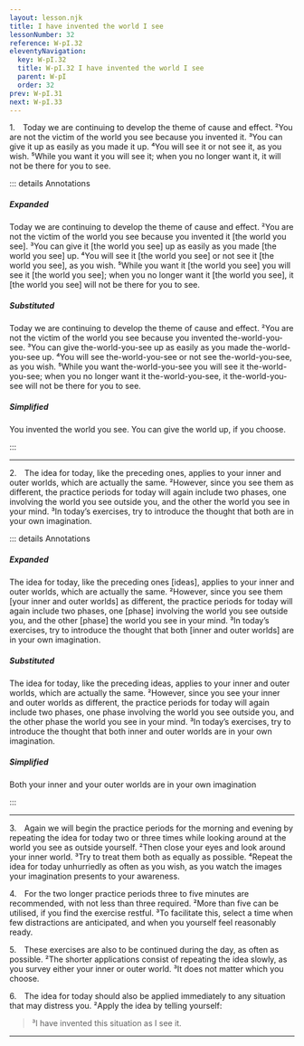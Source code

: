```yaml
---
layout: lesson.njk
title: I have invented the world I see
lessonNumber: 32
reference: W-pI.32
eleventyNavigation:
  key: W-pI.32
  title: W-pI.32 I have invented the world I see
  parent: W-pI
  order: 32
prev: W-pI.31
next: W-pI.33
---
```


1. Today we are continuing to develop the theme of cause and effect. 
²You are not the victim of the world you see because you invented it. 
³You can give it up as easily as you made it up. 
⁴You will see it or not see it, as you wish. 
⁵While you want it you will see it; when you no longer want it, it will not be there for you to see.

::: details Annotations

<h5>Expanded</h5>

Today we are continuing to develop the theme of cause and effect. 
²You are not the victim of the world you see because you invented it [the world you see]. 
³You can give it [the world you see] up as easily as you made [the world you see] up. 
⁴You will see it [the world you see] or not see it [the world you see], as you wish. 
⁵While you want it [the world you see] you will see it [the world you see]; when you no longer want it [the world you see],  it [the world you see] will not be there for you to see.

<h5>Substituted</h5>

Today we are continuing to develop the theme of cause and effect. 
²You are not the victim of the world you see because you invented the-world-you-see. 
³You can give the-world-you-see up as easily as you made the-world-you-see up. 
⁴You will see the-world-you-see or not see the-world-you-see, as you wish. 
⁵While you want the-world-you-see you will see it the-world-you-see; when you no longer want it the-world-you-see,  it the-world-you-see will not be there for you to see.

<h5>Simplified</h5>

You invented the world you see. 
You can give the world up, if you choose.

:::

---

2. The idea for today, like the preceding ones, applies to your inner and outer worlds, which are actually the same. 
²However, since you see them as different, the practice periods for today will again include two phases, one involving the world you see outside you, and the other the world you see in your mind. 
³In today’s exercises, try to introduce the thought that both are in your own imagination.

::: details Annotations

<h5>Expanded</h5>

The idea for today, like the preceding ones [ideas], applies to your inner and outer worlds, which are actually the same. 
²However, since you see them [your inner and outer worlds] as different, the practice periods for today will again include two phases, one [phase] involving the world you see outside you, and the other [phase] the world you see in your mind. 
³In today’s exercises, try to introduce the thought that both [inner and outer worlds] are in your own imagination.

<h5>Substituted</h5>

The idea for today, like the preceding ideas, applies to your inner and outer worlds, which are actually the same. 
²However, since you see your inner and outer worlds as different, the practice periods for today will again include two phases, one phase involving the world you see outside you, and the other phase the world you see in your mind. 
³In today’s exercises, try to introduce the thought that both inner and outer worlds are in your own imagination.

<h5>Simplified</h5>

Both your inner and your outer worlds are in your own imagination

:::

---

3. Again we will begin the practice periods for the morning and evening by repeating the idea for today two or three times while looking around at the world you see as outside yourself. 
²Then close your eyes and look around your inner world. 
³Try to treat them both as equally as possible. 
⁴Repeat the idea for today unhurriedly as often as you wish, as you watch the images your imagination presents to your awareness.

4. For the two longer practice periods three to five minutes are recommended, with not less than three required. 
²More than five can be utilised, if you find the exercise restful. 
³To facilitate this, select a time when few distractions are anticipated, and when you yourself feel reasonably ready.

5. These exercises are also to be continued during the day, as often as possible. 
²The shorter applications consist of repeating the idea slowly, as you survey either your inner or outer world. 
³It does not matter which you choose.

6. The idea for today should also be applied immediately to any situation that may distress you. 
²Apply the idea by telling yourself:

>³I have invented this situation as I see it.

---
